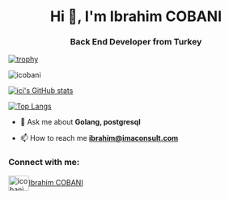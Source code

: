 

<h1 align="center">Hi 👋, I'm Ibrahim COBANI</h1>
<h3 align="center">Back End Developer from Turkey</h3>

[![trophy](https://github-profile-trophy.vercel.app/?username=icobani&theme=nord&title=Commit,Repositories,Joined2020)](https://github.com/ryo-ma/github-profile-trophy)

<p align="left"> <img src="https://komarev.com/ghpvc/?username=icobani&label=Profile%20views&color=0e75b6&style=flat" alt="icobani" /> </p>

[![ici's GitHub stats](https://github-readme-stats.vercel.app/api?username=icobani&count_private=true&show_icons=true&theme=dark)](https://github.com/icobani/github-readme-stats)

[![Top Langs](https://github-readme-stats.vercel.app/api/top-langs/?username=icobani&layout=compact&count_private=true)](https://github.com/icobani/github-readme-stats)




- 💬 Ask me about **Golang, postgresql**

- 📫 How to reach me **ibrahim@imaconsult.com**

<h3 align="left">Connect with me:</h3>
<p align="left">
<a href="https://www.linkedin.com/in/ibrahimcobani/" target="blank"><img align="center" src="https://raw.githubusercontent.com/rahuldkjain/github-profile-readme-generator/master/src/images/icons/Social/linked-in-alt.svg" alt="icobani" height="30" width="40" />Ibrahim COBANI</a>
</p>




